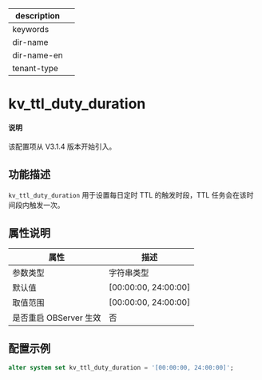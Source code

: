 |description||
|---|---|
|keywords||
|dir-name||
|dir-name-en||
|tenant-type||

# kv_ttl_duty_duration

<main id="notice" type='explain'>
  <h4>说明</h4>
  <p>该配置项从 V3.1.4 版本开始引入。</p>
</main>

## 功能描述

`kv_ttl_duty_duration` 用于设置每日定时 TTL 的触发时段，TTL 任务会在该时间段内触发一次。

## 属性说明

| 属性 | 描述 |
| --- | --- |
| 参数类型 | 字符串类型 |
| 默认值 | [00:00:00, 24:00:00] |
| 取值范围 | [00:00:00, 24:00:00] |
| 是否重启 OBServer 生效 | 否 |

## 配置示例

```sql
alter system set kv_ttl_duty_duration = '[00:00:00, 24:00:00]';
```
